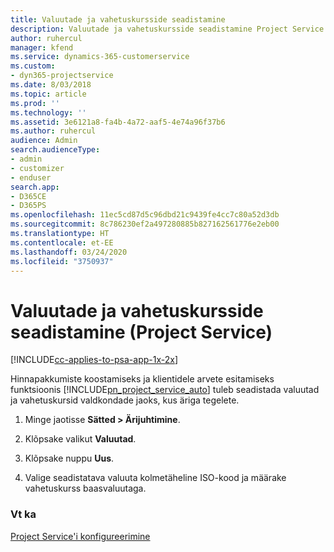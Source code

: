 ```yaml
---
title: Valuutade ja vahetuskursside seadistamine
description: Valuutade ja vahetuskursside seadistamine Project Service’is
author: ruhercul
manager: kfend
ms.service: dynamics-365-customerservice
ms.custom:
- dyn365-projectservice
ms.date: 8/03/2018
ms.topic: article
ms.prod: ''
ms.technology: ''
ms.assetid: 3e6121a8-fa4b-4a72-aaf5-4e74a96f37b6
ms.author: ruhercul
audience: Admin
search.audienceType:
- admin
- customizer
- enduser
search.app:
- D365CE
- D365PS
ms.openlocfilehash: 11ec5cd87d5c96dbd21c9439fe4cc7c80a52d3db
ms.sourcegitcommit: 8c786230ef2a497280885b827162561776e2eb00
ms.translationtype: HT
ms.contentlocale: et-EE
ms.lasthandoff: 03/24/2020
ms.locfileid: "3750937"
---
```

# <a name="set-up-currencies-and-exchange-rates-project-service"></a>Valuutade ja vahetuskursside seadistamine (Project Service)

[!INCLUDE[cc-applies-to-psa-app-1x-2x](../includes/cc-applies-to-psa-app-1x-2x.md)]

Hinnapakkumiste koostamiseks ja klientidele arvete esitamiseks funktsioonis [!INCLUDE[pn_project_service_auto](../includes/pn-project-service-auto.md)] tuleb seadistada valuutad ja vahetuskursid valdkondade jaoks, kus äriga tegelete.  
  
1.  Minge jaotisse **Sätted > Ärijuhtimine**.  
  
2.  Klõpsake valikut **Valuutad**.  
  
3.  Klõpsake nuppu **Uus**.  
  
4.  Valige seadistatava valuuta kolmetäheline ISO-kood ja määrake vahetuskurss baasvaluutaga.  
  
### <a name="see-also"></a>Vt ka  
 [Project Service'i konfigureerimine](../project-service/configure.md)
